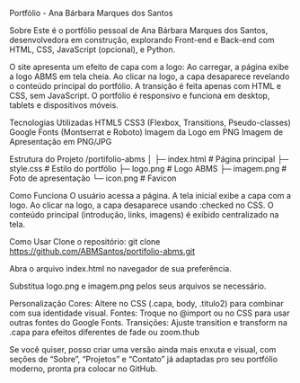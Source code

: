 Portfólio - Ana Bárbara Marques dos Santos

Sobre
Este é o portfólio pessoal de Ana Bárbara Marques dos Santos, desenvolvedora em construção, explorando Front-end e Back-end com HTML, CSS, JavaScript (opcional), e Python.

O site apresenta um efeito de capa com a logo:
Ao carregar, a página exibe a logo ABMS em tela cheia.
Ao clicar na logo, a capa desaparece revelando o conteúdo principal do portfólio.
A transição é feita apenas com HTML e CSS, sem JavaScript.
O portfólio é responsivo e funciona em desktop, tablets e dispositivos móveis.

Tecnologias Utilizadas
HTML5
CSS3 (Flexbox, Transitions, Pseudo-classes)
Google Fonts (Montserrat e Roboto)
Imagem da Logo em PNG
Imagem de Apresentação em PNG/JPG

Estrutura do Projeto
/portifolio-abms
│
├─ index.html           # Página principal
├─ style.css            # Estilo do portfólio
├─ logo.png             # Logo ABMS
├─ imagem.png           # Foto de apresentação
└─ icon.png             # Favicon

Como Funciona
O usuário acessa a página.
A tela inicial exibe a capa com a logo.
Ao clicar na logo, a capa desaparece usando :checked no CSS.
O conteúdo principal (introdução, links, imagens) é exibido centralizado na tela.

Como Usar
Clone o repositório:
git clone https://github.com/ABMSantos/portifolio-abms.git

Abra o arquivo index.html no navegador de sua preferência.

Substitua logo.png e imagem.png pelos seus arquivos se necessário.

Personalização
Cores: Altere no CSS (.capa, body, .titulo2) para combinar com sua identidade visual.
Fontes: Troque no @import ou no CSS para usar outras fontes do Google Fonts.
Transições: Ajuste transition e transform na .capa para efeitos diferentes de fade ou zoom.thub

Se você quiser, posso criar uma versão ainda mais enxuta e visual, com seções de “Sobre”, “Projetos” e “Contato” já adaptadas pro seu portfólio moderno, pronta pra colocar no GitHub.
